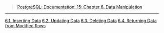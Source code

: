 >[PostgreSQL: Documentation: 15: Chapter 6. Data Manipulation](https://www.postgresql.org/docs/15/dml.html)

---

[6.1. Inserting Data](https://www.postgresql.org/docs/15/dml-insert.html)
[6.2. Updating Data](https://www.postgresql.org/docs/15/dml-update.html)
[6.3. Deleting Data](https://www.postgresql.org/docs/15/dml-delete.html)
[6.4. Returning Data from Modified Rows](https://www.postgresql.org/docs/15/dml-returning.html)